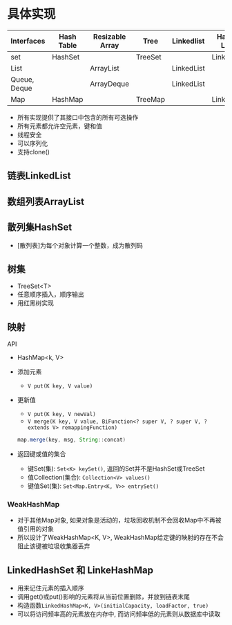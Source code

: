 # 具体实现

|Interfaces|Hash Table|Resizable Array|Tree|Linkedlist|Hash table + Linked list|
|--|--|--|--|--|--|
|set|HashSet||TreeSet||LinkedHashSet|
|List||ArrayList||LinkedList||
|Queue, Deque||ArrayDeque||LinkedList||
|Map|HashMap||TreeMap||LinkedHashMap|

- 所有实现提供了其接口中包含的所有可选操作
- 所有元素都允许空元素，键和值
- 线程安全
- 可以序列化
- 支持clone()

## 链表LinkedList

## 数组列表ArrayList

## 散列集HashSet

- [散列表]为每个对象计算一个整数，成为散列码

## 树集

- TreeSet\<T\>
- 任意顺序插入，顺序输出
- 用红黑树实现

## 映射

API

- HashMap\<k, V\>
- 添加元素
  - `V put(K key, V value)`
- 更新值
  - `V put(K key, V newVal)`
  - `V merge(K key, V value, BiFunction<? super V, ? super V, ? extends V> remappingFunction)`

  ```java
  map.merge(key, msg, String::concat)
  ```

- 返回键或值的集合
  - 键Set(集): `Set<K> keySet()`, 返回的Set并不是HashSet或TreeSet
  - 值Collection(集合): `Collection<V> values()`
  - 键值Set(集): `Set<Map.Entry<K, V>> entrySet()`

### WeakHashMap 

- 对于其他Map对象, 如果对象是活动的，垃圾回收机制不会回收Map中不再被值引用的对象
- 所以设计了WeakHashMap\<K, V\>, WeakHashMap给定键的映射的存在不会阻止该键被垃圾收集器丢弃

## LinkedHashSet 和 LinkeHashMap

- 用来记住元素的插入顺序 
- 调用get()或put()影响的元素将从当前位置删除，并放到链表末尾
- 构造函数`LinkedHashMap<K, V>(initialCapacity, loadFactor, true)`
- 可以将访问频率高的元素放在内存中, 而访问频率低的元素则从数据库中读取
